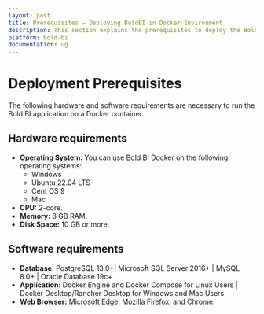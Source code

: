 ```yaml
---
layout: post
title: Prerequisites – Deploying BoldBI in Docker Environment
description: This section explains the prerequisites to deploy the Bold BI server application in the docker environment.
platform: bold-bi
documentation: ug
---
```


# Deployment Prerequisites

The following hardware and software requirements are necessary to run the Bold BI application on a Docker container.

## Hardware requirements

* **Operating System:** You can use Bold BI Docker on the following operating systems: 
  * Windows
  * Ubuntu 22.04 LTS
  * Cent OS 9
  * Mac
* **CPU:** 2-core.
* **Memory:** 8 GB RAM.
* **Disk Space:** 10 GB or more.

## Software requirements

* **Database:** PostgreSQL 13.0+| Microsoft SQL Server 2016+ | MySQL 8.0+ | Oracle Database 19c+
* **Application:** Docker Engine and Docker Compose for Linux Users | Docker Desktop/Rancher Desktop for Windows and Mac Users
* **Web Browser:** Microsoft Edge, Mozilla Firefox, and Chrome.
